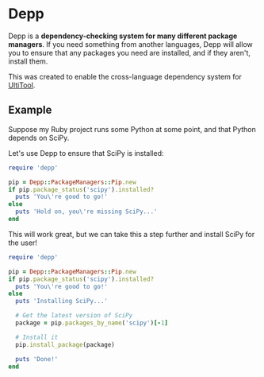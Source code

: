 # Depp
Depp is a **dependency-checking system for many different package managers**.
If you need something from another languages, Depp will allow you to ensure
that any packages you need are installed, and if they aren't, install them.

This was created to enable the cross-language dependency system for
[UltiTool](https://github.com/OrangeFlash81/ultitool).

## Example
Suppose my Ruby project runs some Python at some point, and that Python
depends on SciPy.

Let's use Depp to ensure that SciPy is installed:

```ruby
require 'depp'

pip = Depp::PackageManagers::Pip.new
if pip.package_status('scipy').installed?
  puts 'You\'re good to go!'
else
  puts 'Hold on, you\'re missing SciPy...'
end
```

This will work great, but we can take this a step further and install SciPy 
for the user!

```ruby
require 'depp'

pip = Depp::PackageManagers::Pip.new
if pip.package_status('scipy').installed?
  puts 'You\'re good to go!'
else
  puts 'Installing SciPy...'

  # Get the latest version of SciPy
  package = pip.packages_by_name('scipy')[-1]

  # Install it
  pip.install_package(package)

  puts 'Done!'
end
```